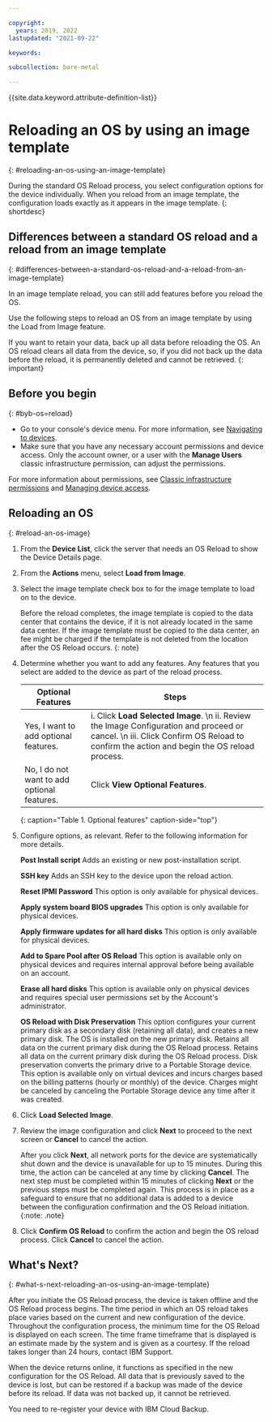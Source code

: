 ```yaml
---

copyright:
  years: 2019, 2022
lastupdated: "2021-09-22"

keywords: 

subcollection: bare-metal

---
```


{{site.data.keyword.attribute-definition-list}}

# Reloading an OS by using an image template
{: #reloading-an-os-using-an-image-template}

During the standard OS Reload process, you select configuration options for the device individually. When you reload from an image template, the configuration loads exactly as it appears in the image template.
{: shortdesc}


## Differences between a standard OS reload and a reload from an image template
{: #differences-between-a-standard-os-reload-and-a-reload-from-an-image-template}

In an image template reload, you can still add features before you reload the OS.

Use the following steps to reload an OS from an image template by using the Load from Image feature.

If you want to retain your data, back up all data before reloading the OS. An OS reload clears all data from the device, so, if you did not back up the data before the reload, it is permanently deleted and cannot be retrieved.
{: important}

## Before you begin
{: #byb-os=reload}

* Go to your console's device menu. For more information, see [Navigating to devices](/docs/bare-metal?topic=virtual-servers-navigating-devices).
* Make sure that you have any necessary account permissions and device access. Only the account owner, or a user with the **Manage Users** classic infrastructure permission, can adjust the permissions.

For more information about permissions, see [Classic infrastructure permissions](/docs/iam?topic=iam-infrapermission#infrapermission) and [Managing device access](/docs/virtual-servers?topic=virtual-servers-managing-device-access).

## Reloading an OS
{: #reload-an-os-image}

1. From the **Device List**, click the server that needs an OS Reload to show the Device Details page.
2. From the **Actions** menu, select **Load from Image**.
3. Select the image template check box to for the image template to load on to the device.

   Before the reload completes, the image template is copied to the data center that contains the device, if it is not already located in the same data center. If the image template must be copied to the data center, an fee might be charged if the template is not deleted from the location after the OS Reload occurs.
   {: note}

4. Determine whether you want to add any features. Any features that you select are added to the device as part of the reload process.
   
   | Optional Features| Steps |
   | -------------- | -------------- |
   | Yes, I want to add optional features. | i. Click **Load Selected Image**.  \n ii. Review the Image Configuration and proceed or cancel.  \n iii. Click Confirm OS Reload to confirm the action and begin the OS reload process. |
   | No, I do not want to add optional features. | Click **View Optional Features**. |
   {: caption="Table 1. Optional features" caption-side="top"}

5. Configure options, as relevant. Refer to the following information for more details.

   **Post Install script**
   Adds an existing or new post-installation script.
   
   **SSH key**
   Adds an SSH key to the device upon the reload action.
   
   **Reset IPMI Password**
   This option is only available for physical devices.
   
   **Apply system board BIOS upgrades**
   This option is only available for physical devices.
   
   **Apply firmware updates for all hard disks**
   This option is only available for physical devices.
   
   **Add to Spare Pool after OS Reload**
   This option is available only on physical devices and requires internal approval before being available on an account.
   
   **Erase all hard disks**
   This option is available only on physical devices and requires special user permissions set by the Account's administrator.
   
   **OS Reload with Disk Preservation**
   This option configures your current primary disk as a secondary disk (retaining all data), and creates a new primary disk. The OS is installed on the new primary disk. Retains all data on the current primary disk during the OS Reload process. Retains all data on the current primary disk during the OS Reload process. Disk preservation converts the primary drive to a Portable Storage device. This option is available only on virtual devices and incurs charges based on the billing patterns (hourly or monthly) of the device. Charges might be canceled by canceling the Portable Storage device any time after it was created.

6. Click **Load Selected Image**.

7. Review the image configuration and click **Next** to proceed to the next screen or **Cancel** to cancel the action.

   After you click **Next**, all network ports for the device are systematically shut down and the device is unavailable for up to 15 minutes. During this time, the action can be canceled at any time by clicking **Cancel**. The next step must be completed within 15 minutes of clicking **Next** or the previous steps must be completed again. This process is in place as a safeguard to ensure that no additional data is added to a device between the configuration confirmation and the OS Reload initiation.
   {:note: .note}

8. Click **Confirm OS Reload** to confirm the action and begin the OS reload process. Click **Cancel** to cancel the action.

## What's Next?
{: #what-s-next-reloading-an-os-using-an-image-template}

After you initiate the OS Reload process, the device is taken offline and the OS Reload process begins.
The time period in which an OS reload takes place varies based on the current and new configuration of the device.
Throughout the configuration process, the minimum time for the OS Reload is displayed on each screen.
The time frame timeframe that is displayed is an estimate made by the system and is given as a courtesy. If the reload takes longer than 24 hours, contact IBM Support.

When the device returns online, it functions as specified in the new configuration for the OS Reload. All data that is previously saved to the device is lost, but can be restored if a backup was made of the device before its reload. If data was not backed up, it cannot be retrieved.

You need to re-register your device with IBM Cloud Backup.
